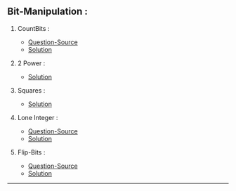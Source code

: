 ## Bit-Manipulation :

1.  CountBits :<br>
     - [Question-Source](https://practice.geeksforgeeks.org/problems/set-bits0143/1)<br>
     - [Solution](https://github.com/karthik-siru/practice-simple/blob/main/bitManipulation/countbits.py)<br>

2.  2 Power :<br>
     - [Solution](https://github.com/karthik-siru/practice-simple/blob/main/bitManipulation/twopower.py)<br>

3.  Squares :<br>
     - [Solution](https://github.com/karthik-siru/practice-simple/blob/main/bitManipulation/squares.py)<br>

4. Lone Integer :<br>
     - [Question-Source](https://binarysearch.com/problems/Lone-Integer)<br>
     - [Solution](https://github.com/karthik-siru/practice-simple/blob/main/bitManipulation/loneinteger.py)<br>

5. Flip-Bits :<br>
     - [Question-Source](https://practice.geeksforgeeks.org/problems/bit-difference-1587115620/1#)<br>
     - [Solution](https://github.com/karthik-siru/practice-simple/blob/main/bitManipulation/flipbits.py)<br>

---